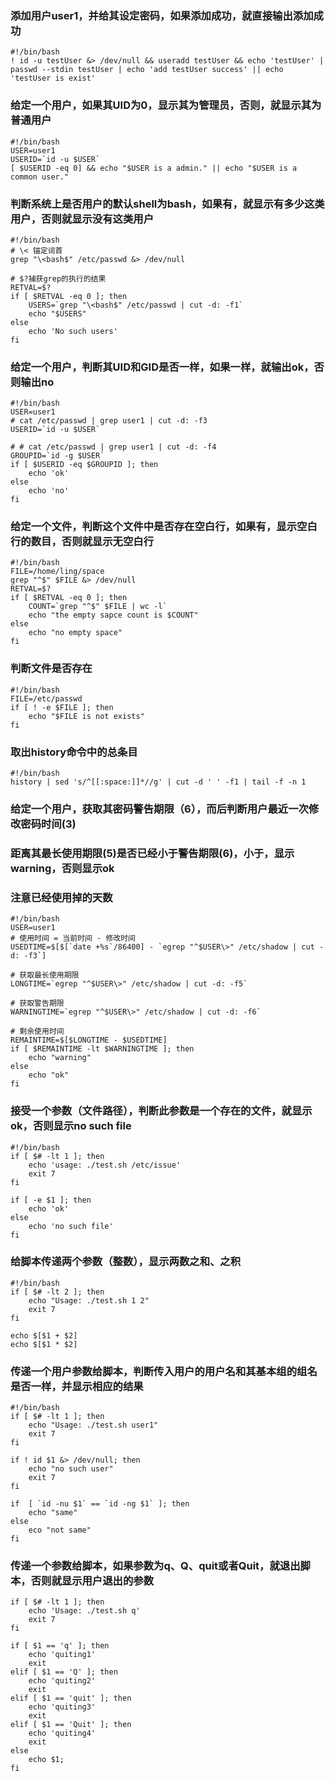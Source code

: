 
### 添加用户user1，并给其设定密码，如果添加成功，就直接输出添加成功

```shell
#!/bin/bash
! id -u testUser &> /dev/null && useradd testUser && echo 'testUser' | passwd --stdin testUser | echo 'add testUser success' || echo 'testUser is exist'
```

### 给定一个用户，如果其UID为0，显示其为管理员，否则，就显示其为普通用户

```shell
#!/bin/bash
USER=user1
USERID=`id -u $USER`
[ $USERID -eq 0] && echo "$USER is a admin." || echo "$USER is a common user."
```

### 判断系统上是否用户的默认shell为bash，如果有，就显示有多少这类用户，否则就显示没有这类用户

```shell
#!/bin/bash
# \< 锚定词首
grep "\<bash$" /etc/passwd &> /dev/null

# $?捕获grep的执行的结果
RETVAL=$?
if [ $RETVAL -eq 0 ]; then
    USERS=`grep "\<bash$" /etc/passwd | cut -d: -f1`
    echo "$USERS"
else
    echo 'No such users'
fi
```

### 给定一个用户，判断其UID和GID是否一样，如果一样，就输出ok，否则输出no
```shell
#!/bin/bash
USER=user1
# cat /etc/passwd | grep user1 | cut -d: -f3 
USERID=`id -u $USER`

# # cat /etc/passwd | grep user1 | cut -d: -f4
GROUPID=`id -g $USER`
if [ $USERID -eq $GROUPID ]; then
    echo 'ok'
else
    echo 'no'
fi
```

### 给定一个文件，判断这个文件中是否存在空白行，如果有，显示空白行的数目，否则就显示无空白行
```shell
#!/bin/bash
FILE=/home/ling/space
grep "^$" $FILE &> /dev/null
RETVAL=$?
if [ $RETVAL -eq 0 ]; then
    COUNT=`grep "^$" $FILE | wc -l`
    echo "the empty sapce count is $COUNT"
else
    echo "no empty space"
fi
```

### 判断文件是否存在
```shell
#!/bin/bash
FILE=/etc/passwd
if [ ! -e $FILE ]; then
    echo "$FILE is not exists"
fi
```

### 取出history命令中的总条目
```shell
#!/bin/bash
history | sed 's/^[[:space:]]*//g' | cut -d ' ' -f1 | tail -f -n 1
```

### 给定一个用户，获取其密码警告期限（6），而后判断用户最近一次修改密码时间(3)
### 距离其最长使用期限(5)是否已经小于警告期限(6)，小于，显示warning，否则显示ok
### 注意已经使用掉的天数
```shell
#!/bin/bash
USER=user1
# 使用时间 = 当前时间 - 修改时间
USEDTIME=$[$[`date +%s`/86400] - `egrep "^$USER\>" /etc/shadow | cut -d: -f3`]

# 获取最长使用期限
LONGTIME=`egrep "^$USER\>" /etc/shadow | cut -d: -f5`

# 获取警告期限
WARNINGTIME=`egrep "^$USER\>" /etc/shadow | cut -d: -f6`

# 剩余使用时间
REMAINTIME=$[$LONGTIME - $USEDTIME]
if [ $REMAINTIME -lt $WARNINGTIME ]; then
    echo "warning"
else
    echo "ok"
fi
```

### 接受一个参数（文件路径），判断此参数是一个存在的文件，就显示ok，否则显示no such file
```shell
#!/bin/bash
if [ $# -lt 1 ]; then
    echo 'usage: ./test.sh /etc/issue'
    exit 7
fi

if [ -e $1 ]; then
    echo 'ok'
else
    echo 'no such file'
fi
```

### 给脚本传递两个参数（整数），显示两数之和、之积
```shell
#!/bin/bash
if [ $# -lt 2 ]; then
    echo "Usage: ./test.sh 1 2"
    exit 7
fi

echo $[$1 + $2]
echo $[$1 * $2]
```

### 传递一个用户参数给脚本，判断传入用户的用户名和其基本组的组名是否一样，并显示相应的结果
```shell
#!/bin/bash
if [ $# -lt 1 ]; then
    echo "Usage: ./test.sh user1"
    exit 7
fi

if ! id $1 &> /dev/null; then
    echo "no such user"
    exit 7
fi

if  [ `id -nu $1` == `id -ng $1` ]; then
    echo "same"
else
    eco "not same"
fi
```

### 传递一个参数给脚本，如果参数为q、Q、quit或者Quit，就退出脚本，否则就显示用户退出的参数
```shell
if [ $# -lt 1 ]; then
    echo 'Usage: ./test.sh q'
    exit 7
fi

if [ $1 == 'q' ]; then
    echo 'quiting1'
    exit
elif [ $1 == 'Q' ]; then 
    echo 'quiting2'
    exit
elif [ $1 == 'quit' ]; then
    echo 'quiting3'
    exit
elif [ $1 == 'Quit' ]; then
    echo 'quiting4'
    exit
else
    echo $1;
fi
```
